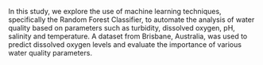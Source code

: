 In this study, we explore the use of machine learning techniques, specifically the Random Forest Classifier, to automate the analysis of water quality based on parameters such as turbidity, dissolved oxygen, pH, salinity and temperature. A dataset from Brisbane, Australia, was used to predict dissolved oxygen levels and evaluate the importance of various water quality parameters. 

